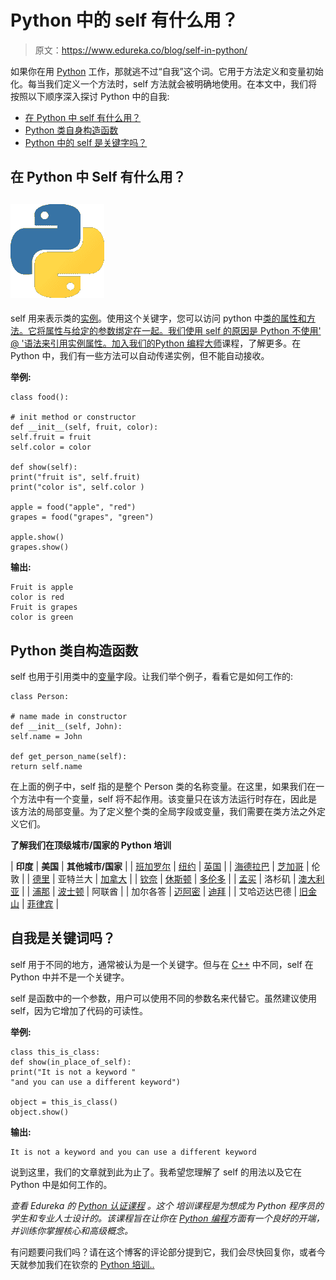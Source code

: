 # Python 中的 self 有什么用？

> 原文：<https://www.edureka.co/blog/self-in-python/>

如果你在用 [Python](https://www.edureka.co/blog/python-tutorial/) 工作，那就逃不过“自我”这个词。它用于方法定义和变量初始化。每当我们定义一个方法时，self 方法就会被明确地使用。在本文中，我们将按照以下顺序深入探讨 Python 中的自我:

*   [在 Python 中 self 有什么用？](#what)
*   [Python 类自身构造函数](#self)
*   [Python 中的 self 是关键字吗？](#keyword)

## **在 Python 中 Self 有什么用？**

## **![Python - self in python - edureka](img/1f832a49255567a01424e2bf3684583c.png)**

self 用来表示类的[实例](https://www.edureka.co/blog/isinstance-in-python/)。使用这个关键字，您可以访问 python 中[类的属性和方法。它将属性与给定的参数绑定在一起。我们使用 self 的原因是 Python 不使用' @ '语法来引用实例属性。加入我们的](https://www.edureka.co/blog/python-class/)[Python 编程大师](https://www.edureka.co/masters-program/python-developer-training)课程，了解更多。在 Python 中，我们有一些方法可以自动传递实例，但不能自动接收。

**举例:**

```
class food():

# init method or constructor
def __init__(self, fruit, color):
self.fruit = fruit
self.color = color

def show(self):
print("fruit is", self.fruit)
print("color is", self.color )

apple = food("apple", "red")
grapes = food("grapes", "green")

apple.show()
grapes.show()
```

**输出:**

```
Fruit is apple
color is red
Fruit is grapes
color is green
```

## **Python 类自构造函数**

self 也用于引用类中的[变量](https://www.edureka.co/blog/variables-and-data-types-in-python/)字段。让我们举个例子，看看它是如何工作的:

```
class Person:

# name made in constructor
def __init__(self, John):
self.name = John

def get_person_name(self):
return self.name
```

在上面的例子中，self 指的是整个 Person 类的名称变量。在这里，如果我们在一个方法中有一个变量，self 将不起作用。该变量只在该方法运行时存在，因此是该方法的局部变量。为了定义整个类的全局字段或变量，我们需要在类方法之外定义它们。

**了解我们在顶级城市/国家的 Python 培训**

| **印度** | **美国** | **其他城市/国家** |
| [班加罗尔](https://www.edureka.co/python-programming-certification-training-bangalore) | [纽约](https://www.edureka.co/python-programming-certification-training-new-york-city) | [英国](https://www.edureka.co/python-programming-certification-training-uk) |
| [海德拉巴](https://www.edureka.co/python-programming-certification-training-hyderabad) | [芝加哥](https://www.edureka.co/python-programming-certification-training-chicago) | 伦敦 |
| [德里](https://www.edureka.co/python-programming-certification-training-delhi) | 亚特兰大 | [加拿大](https://www.edureka.co/python-programming-certification-training-canada) |
| [钦奈](https://www.edureka.co/python-programming-certification-training-chennai) | [休斯顿](https://www.edureka.co/python-programming-certification-training-houston) | [多伦多](https://www.edureka.co/python-programming-certification-training-toronto) |
| [孟买](https://www.edureka.co/python-programming-certification-training-mumbai) | 洛杉矶 | [澳大利亚](https://www.edureka.co/python-programming-certification-training-australia) |
| [浦那](https://www.edureka.co/python-programming-certification-training-pune) | [波士顿](https://www.edureka.co/python-programming-certification-training-boston) | 阿联酋 |
| 加尔各答 | [迈阿密](https://www.edureka.co/python-programming-certification-training-miami) | [迪拜](https://www.edureka.co/python-programming-certification-training-dubai) |
| 艾哈迈达巴德 | [旧金山](https://www.edureka.co/python-programming-certification-training-san-francisco) | [菲律宾](https://www.edureka.co/python-programming-certification-training-philippines) |

## **自我是关键词吗？**

self 用于不同的地方，通常被认为是一个关键字。但与在 [C++](https://www.edureka.co/blog/object-oriented-programming-in-cpp/) 中不同，self 在 Python 中并不是一个关键字。

self 是函数中的一个参数，用户可以使用不同的参数名来代替它。虽然建议使用 self，因为它增加了代码的可读性。

**举例:**

```
class this_is_class:
def show(in_place_of_self):
print("It is not a keyword "
"and you can use a different keyword")

object = this_is_class()
object.show()
```

**输出:**

```
It is not a keyword and you can use a different keyword
```

说到这里，我们的文章就到此为止了。我希望您理解了 self 的用法以及它在 Python 中是如何工作的。

*查看 Edureka 的 [Python 认证课程](https://www.edureka.co/python-programming-certification-training)* *。这个* *培训课程是为想成为 Python 程序员的学生和专业人士设计的。该课程旨在让你在 [Python 编程](https://www.edureka.co/blog/python-programming-language)方面有一个良好的开端，并训练你掌握核心和高级概念。*

有问题要问我们吗？请在这个博客的评论部分提到它，我们会尽快回复你，或者今天就参加我们在钦奈的 [Python 培训..](https://www.edureka.co/python-programming-certification-training-chennai)